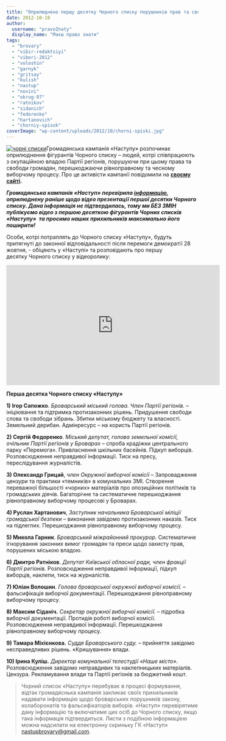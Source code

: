 ```yaml
---
title: "Оприлюднено першу десятку Чорного списку порушників прав та свобод броварчан"
date: 2012-10-18
author: 
  username: "pravoZnaty"
  display_name: "Маєш право знати"
tags: 
  - "brovary"
  - "vibir-redaktsiyi"
  - "vibori-2012"
  - "voloshin"
  - "garnyk"
  - "gritsay"
  - "kulish"
  - "nastup"
  - "novini"
  - "okrug-97"
  - "ratnikov"
  - "sidanich"
  - "fedorenko"
  - "hartanovich"
  - "chorniy-spisok"
coverImage: "wp-content/uploads/2012/10/chorni-spiski.jpg"
---
```


[![](https://mpz.brovary.org/wp-content/uploads/2012/10/chorni-spiski.jpg "чорні списки")](https://mpz.brovary.org/wp-content/uploads/2012/10/chorni-spiski.jpg)Громадянська кампанія «Наступу» розпочинає оприлюднення фігурантів Чорного списку – людей, котрі співпрацюють з окупаційною владою Партії регіонів, порушуючи при цьому права та свободи громадян, перешкоджаючи рівноправному та чесному виборчому процесу. Про це активісти кампанії повідомили на **[своєму сайті](http://nastup.info).**

_**Громадянська кампанія «Наступ» перевірила [інформацію](https://mpz.brovary.org/z-yavilas-utochnena-informatsiya-po-chornim-spiskam/), оприлюднену раніше щодо відео презентації першої десятки Чорного списку. Дана інформація не підтвердилась, тому ми БЕЗ ЗМІН публікуємо відео з першою десяткою фігурантів Чорних списків «Наступу»  та просимо наших прихильників максимально його поширити!**_

Особи, котрі потраплять до Чорного списку «Наступу», будуть притягнуті до законної відповідальності після перемоги демократії 28 жовтня, - обіцяють у «Наступі» та розповідають про першу десятку Чорного списку у відеоролику:

<iframe src="http://www.youtube.com/embed/LC5TnWeadtA" frameborder="0" width="560" height="315"></iframe>

**Перша десятка Чорного списку «Наступу»**

**1) Ігор Сапожко**. _Броварський міський голова._ _Член Партії регіонів._ – ініціювання та підтримка протизаконних рішень. Придушення свободи слова та свободи зібрань. Збитки міському бюджету та власності. Земельний дерибан. Адмінресурс – на користь Партії регіонів.

**2) Сергій Федоренко**. _Міський депутат, голова земельної комісії, очільник Партії регіонів у Броварах_ – спроба крадіжки центрального парку «Перемога». Привласнення шкільних басейнів. Підкуп виборців. Розповсюдження неправдивої інформації. Тиск на пресу, переслідування журналістів.

**3) Олександр Грицай**, _член Окружної виборчої комісії_ – Запровадження цензури та практики «темників» в комунальних ЗМІ. Створення переважної більшості «чорних» матеріалів про опозиційних політиків та громадських діячів. Багаторічне та систематичне перешкоджання рівноправному виборчому процесові у Броварах.

**4) Руслан Хартанович**, _Заступник начальника Броварської міліції громадської безпеки_ – виконання завідомо протизаконних наказів. Тиск на підлеглих. Перешкоджання рівноправному виборчому процесу.

**5) Микола Гарник**. _Броварський міжрайонний прокурор._ Систематичне ігнорування законних вимог громадян та преси щодо захисту прав, порушених міською владою.

**6) Дмитро Ратніков**. _Депутат Київської обласної ради, член фракції Партії регіонів._ Розповсюдження неправдивої інформації, підкуп виборців, наклепи, тиск на журналістів.

**7) Юліан Волошин**. _Голова броварської окружної виборчої комісії._ – фальсифікація виборчої документації. Перешкоджання рівноправному виборчому процесу.

**8) Максим Сіданіч.** _Секретар окружної виборчої комісії._ – підробка виборчої документації. Протидія роботі виборчої комісії. Розповсюдження неправдивої інформації. Перешкоджання рівноправному виборчому процесу.

**9) Тамара Міхієнкова.** _Суддя Броварського суду._ – прийняття завідомо несправедливих рішень. «Кришування» влади.

**10) Ірина Куліш.** _Директор комунальної телестудії «Наше місто»._ Розповсюдження завідомо неправдивих та наклепницьких матеріалів. Цензура. Рекламування влади та Партії регіонів за бюджетний кошт.

> Чорний список «Наступу» перебуває в процесі формування, відтак громадяснька кампанія закликає своїх прихильників надавати інформацію щодо броварських порушників закону, колаборонатів та фальсифікаторів виборів. «Наступ» перевірятиме дану інформацію та включатиме цих осіб до Чорного списку, якщо така інформація підтвердиться. Листи з подібною інформацією можна надсилати на електронну скриньку ГК «Наступ» [nastupbrovary@gmail.com](mailto:nastupbrovary@gmail.com).
